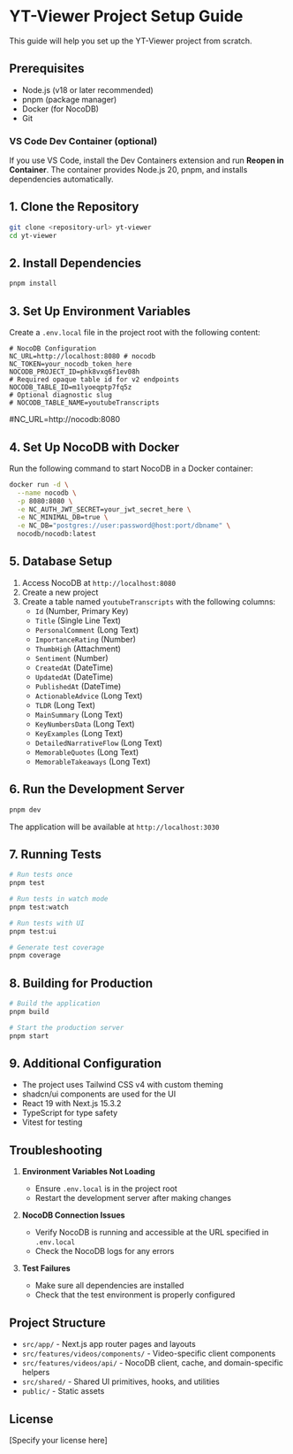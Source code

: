 # YT-Viewer Project Setup Guide

This guide will help you set up the YT-Viewer project from scratch.

## Prerequisites

- Node.js (v18 or later recommended)
- pnpm (package manager)
- Docker (for NocoDB)
- Git

### VS Code Dev Container (optional)
If you use VS Code, install the Dev Containers extension and run **Reopen in Container**. The container provides Node.js 20, pnpm, and installs dependencies automatically.


## 1. Clone the Repository

```bash
git clone <repository-url> yt-viewer
cd yt-viewer
```

## 2. Install Dependencies

```bash
pnpm install
```

## 3. Set Up Environment Variables

Create a `.env.local` file in the project root with the following content:

```env
# NocoDB Configuration
NC_URL=http://localhost:8080 # nocodb
NC_TOKEN=your_nocodb_token_here
NOCODB_PROJECT_ID=phk8vxq6f1ev08h
# Required opaque table id for v2 endpoints
NOCODB_TABLE_ID=m1lyoeqptp7fq5z
# Optional diagnostic slug
# NOCODB_TABLE_NAME=youtubeTranscripts
```
#NC_URL=http://nocodb:8080



## 4. Set Up NocoDB with Docker

Run the following command to start NocoDB in a Docker container:

```bash
docker run -d \
  --name nocodb \
  -p 8080:8080 \
  -e NC_AUTH_JWT_SECRET=your_jwt_secret_here \
  -e NC_MINIMAL_DB=true \
  -e NC_DB="postgres://user:password@host:port/dbname" \
  nocodb/nocodb:latest
```

## 5. Database Setup

1. Access NocoDB at `http://localhost:8080`
2. Create a new project
3. Create a table named `youtubeTranscripts` with the following columns:
   - `Id` (Number, Primary Key)
   - `Title` (Single Line Text)
   - `PersonalComment` (Long Text)
   - `ImportanceRating` (Number)
   - `ThumbHigh` (Attachment)
   - `Sentiment` (Number)
   - `CreatedAt` (DateTime)
   - `UpdatedAt` (DateTime)
   - `PublishedAt` (DateTime)
   - `ActionableAdvice` (Long Text)
   - `TLDR` (Long Text)
   - `MainSummary` (Long Text)
   - `KeyNumbersData` (Long Text)
   - `KeyExamples` (Long Text)
   - `DetailedNarrativeFlow` (Long Text)
   - `MemorableQuotes` (Long Text)
   - `MemorableTakeaways` (Long Text)

## 6. Run the Development Server

```bash
pnpm dev
```

The application will be available at `http://localhost:3030`

## 7. Running Tests

```bash
# Run tests once
pnpm test

# Run tests in watch mode
pnpm test:watch

# Run tests with UI
pnpm test:ui

# Generate test coverage
pnpm coverage
```

## 8. Building for Production

```bash
# Build the application
pnpm build

# Start the production server
pnpm start
```

## 9. Additional Configuration

- The project uses Tailwind CSS v4 with custom theming
- shadcn/ui components are used for the UI
- React 19 with Next.js 15.3.2
- TypeScript for type safety
- Vitest for testing

## Troubleshooting

1. **Environment Variables Not Loading**
   - Ensure `.env.local` is in the project root
   - Restart the development server after making changes

2. **NocoDB Connection Issues**
   - Verify NocoDB is running and accessible at the URL specified in `.env.local`
   - Check the NocoDB logs for any errors

3. **Test Failures**
   - Make sure all dependencies are installed
   - Check that the test environment is properly configured

## Project Structure

- `src/app/` - Next.js app router pages and layouts
- `src/features/videos/components/` - Video-specific client components
- `src/features/videos/api/` - NocoDB client, cache, and domain-specific helpers
- `src/shared/` - Shared UI primitives, hooks, and utilities
- `public/` - Static assets

## License

[Specify your license here]
